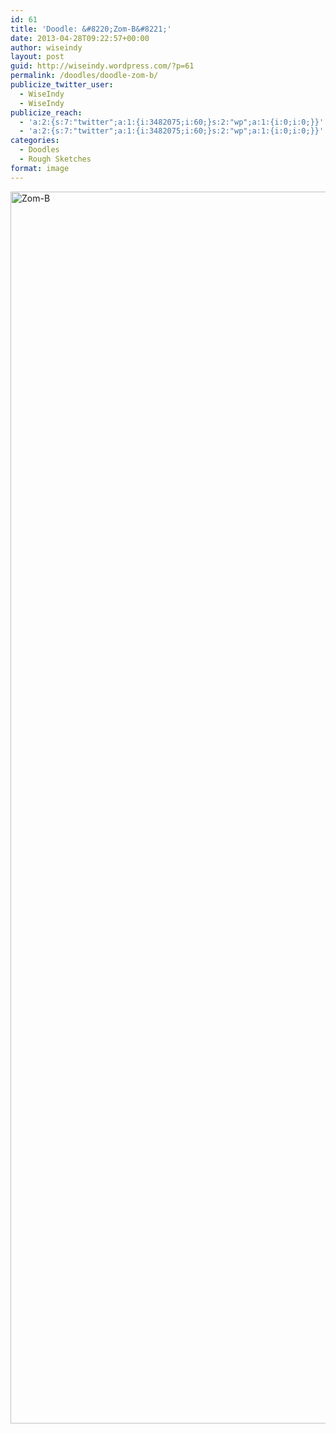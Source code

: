 ```yaml
---
id: 61
title: 'Doodle: &#8220;Zom-B&#8221;'
date: 2013-04-28T09:22:57+00:00
author: wiseindy
layout: post
guid: http://wiseindy.wordpress.com/?p=61
permalink: /doodles/doodle-zom-b/
publicize_twitter_user:
  - WiseIndy
  - WiseIndy
publicize_reach:
  - 'a:2:{s:7:"twitter";a:1:{i:3482075;i:60;}s:2:"wp";a:1:{i:0;i:0;}}'
  - 'a:2:{s:7:"twitter";a:1:{i:3482075;i:60;}s:2:"wp";a:1:{i:0;i:0;}}'
categories:
  - Doodles
  - Rough Sketches
format: image
---
```

<img class="alignnone size-full wp-image-64" alt="Zom-B" src="http://wiseindy.com/wp-content/uploads/2013/04/zom-b.png" width="960" height="1971" />